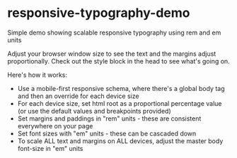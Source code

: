 # responsive-typography-demo
Simple demo showing scalable responsive typography using rem and em units

Adjust your browser window size to see the text and the margins adjust proportionally. Check out the style block in the head to see what's going on.

Here's how it works:

- Use a mobile-first responsive schema, where there's a global body tag and then an override for each device size
- For each device size, set html root as a proportional percentage value (or use the default values and breakpoints provided)
- Set margins and paddings in "rem" units - these are consistent everywhere on your page
- Set font sizes with "em" units - these can be cascaded down
- To scale ALL text and margins on ALL devices, adjust the master body font-size in "em" units
